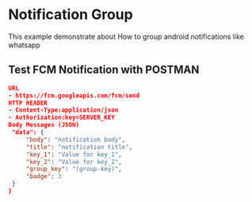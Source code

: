 # Notification Group

This example demonstrate about How to group android notifications like whatsapp

## Test FCM Notification with POSTMAN

```json
URL
- https://fcm.googleapis.com/fcm/send
HTTP HEADER
- Content-Type:application/json
- Authorization:key=SERVER_KEY
Body Messages (JSON)
 "data": {
     "body": "notification body",
     "title": "notification title",
     "key_1": "Value for key_1",
     "key_2": "Value for key_2",
     "group_key": "(group-key)",
     "badge": 3
 }
}

